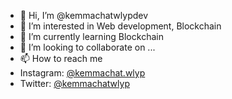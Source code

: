 - 👋 Hi, I’m @kemmachatwlypdev
- 👀 I’m interested in Web development, Blockchain 
- 🌱 I’m currently learning Blockchain
- 💞️ I’m looking to collaborate on ...
- 📫 How to reach me 
- Instagram: <a href="https://www.instagram.com/kemmachat.wlyp/" class="instagram-follow-button" data-show-count="false">@kemmachat.wlyp</a>
- Twitter: <a href="https://twitter.com/kemmachatwlyp?ref_src=twsrc%5Etfw" class="twitter-follow-button" data-show-count="false">@kemmachatwlyp</a>

<!---
kemmachatwlypdev/kemmachatwlypdev is a ✨ special ✨ repository because its `README.md` (this file) appears on your GitHub profile.
You can click the Preview link to take a look at your changes.
--->
